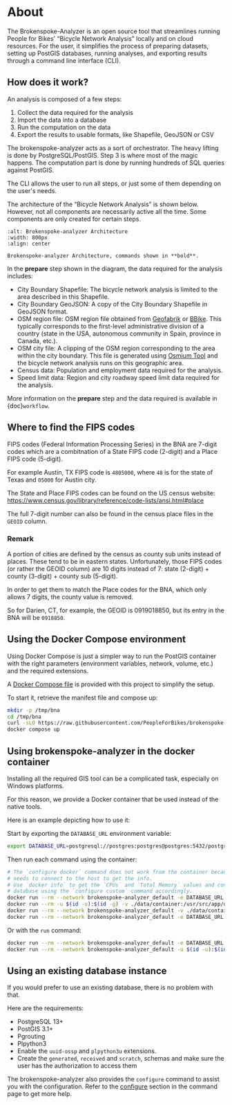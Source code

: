 # About

The Brokenspoke-Analyzer is an open source tool that streamlines running People
for Bikes' “Bicycle Network Analysis” locally and on cloud resources. For the
user, it simplifies the process of preparing datasets, setting up PostGIS
databases, running analyses, and exporting results through a command line
interface (CLI).

## How does it work?

An analysis is composed of a few steps:

1. Collect the data required for the analysis
2. Import the data into a database
3. Run the computation on the data
4. Export the results to usable formats, like Shapefile, GeoJSON or CSV

The brokenspoke-analyzer acts as a sort of orchestrator. The heavy lifting is
done by PostgreSQL/PostGIS. Step 3 is where most of the magic happens. The
computation part is done by running hundreds of SQL queries against PostGIS.

The CLI allows the user to run all steps, or just some of them depending on the
user's needs.

The architecture of the “Bicycle Network Analysis” is shown below. However, not
all components are necessarily active all the time. Some components are only
created for certain steps.

```{figure} _static/brokenspoke-analyzer-architecture.svg
:alt: Brokenspoke-analyzer Architecture
:width: 800px
:align: center

Brokenspoke-analyzer Architecture, commands shown in **bold**.
```

In the **prepare** step shown in the diagram, the data required for the analysis
includes:

- City Boundary Shapefile: The bicycle network analysis is limited to the area
  described in this Shapefile.
- City Boundary GeoJSON: A copy of the City Boundary Shapefile in GeoJSON
  format.
- OSM region file: OSM region file obtained from
  [Geofabrik](https://download.geofabrik.de/) or
  [BBike](https://download.bbbike.org/osm/bbbike). This typically corresponds to
  the first-level administrative division of a country (state in the USA,
  autonomous community in Spain, province in Canada, etc.).
- OSM city file: A clipping of the OSM region corresponding to the area within
  the city boundary. This file is generated using
  [Osmium Tool](https://osmcode.org/osmium-tool/) and the bicycle network
  analysis runs on this geographic area.
- Census data: Population and employment data required for the analysis.
- Speed limit data: Region and city roadway speed limit data required for the
  analysis.

More information on the **prepare** step and the data required is available in
{doc}`workflow`.

## Where to find the FIPS codes

FIPS codes (Federal Information Processing Series) in the BNA are 7-digit codes
which are a combitnation of a State FIPS code (2-digit) and a Place FIPS code
(5-digit).

For example Austin, TX FIPS code is `4805000`, where `48` is for the state of
Texas and `05000` for Austin city.

The State and Place FIPS codes can be found on the US census website:
<https://www.census.gov/library/reference/code-lists/ansi.html#place>

The full 7-digit number can also be found in the census place files in the
`GEOID` column.

### Remark

A portion of cities are defined by the census as county sub units instead of
places. These tend to be in eastern states. Unfortunately, those FIPS codes (or
rather the GEOID column) are 10 digits instead of 7: state (2-digit) + county
(3-digit) + county sub (5-digit).

In order to get them to match the Place codes for the BNA, which only allows 7
digits, the county value is removed.

So for Darien, CT, for example, the GEOID is 0919018850, but its entry in the
BNA will be `0918850`.

## Using the Docker Compose environment

Using Docker Compose is just a simpler way to run the PostGIS container with the
right parameters (environment variables, network, volume, etc.) and the required
extensions.

A
[Docker Compose file](https://github.com/PeopleForBikes/brokenspoke-analyzer/blob/main/compose.yml)
is provided with this project to simplify the setup.

To start it, retrieve the manifest file and compose up:

```bash
mkdir -p /tmp/bna
cd /tmp/bna
curl -sLO https://raw.githubusercontent.com/PeopleForBikes/brokenspoke-analyzer/main/compose.yml
docker compose up
```

## Using brokenspoke-analyzer in the docker container

Installing all the required GIS tool can be a complicated task, especially on
Windows platforms.

For this reason, we provide a Docker container that be used instead of the
native tools.

Here is an example depicting how to use it:

Start by exporting the `DATABASE_URL` environment variable:

```bash
export DATABASE_URL=postgresql://postgres:postgres@postgres:5432/postgres
```

Then run each command using the container:

```bash
# The `configure docker` command does not work from the container because it
# needs to connect to the host to get the info.
# Use `docker info` to get the `CPUs` and `Total Memory` values and configure the
# database using the `configure custom` command accordingly.
docker run --rm --network brokenspoke-analyzer_default -e DATABASE_URL ghcr.io/peopleforbikes/brokenspoke-analyzer:2.0.0 configure custom 4 1943 postgres
docker run --rm -u $(id -u):$(id -g) -v ./data/container:/usr/src/app/data ghcr.io/peopleforbikes/brokenspoke-analyzer:2.0.0 prepare all usa "santa rosa" "new mexico" 3570670 --output-dir /usr/src/app/data
docker run --rm --network brokenspoke-analyzer_default -v ./data/container:/usr/src/app/data -e DATABASE_URL ghcr.io/peopleforbikes/brokenspoke-analyzer:2.0.0 import all usa "santa rosa" "new mexico" 3570670 --input-dir /usr/src/app/data/santa-rosa-new-mexico-usa
docker run --rm --network brokenspoke-analyzer_default -e DATABASE_URL ghcr.io/peopleforbikes/brokenspoke-analyzer:2.0.0 compute usa "santa rosa" "new mexico" --input-dir /usr/src/app/data/santa-rosa-new-mexico-usa
```

Or with the `run` command:

```bash
docker run --rm --network brokenspoke-analyzer_default -e DATABASE_URL ghcr.io/peopleforbikes/brokenspoke-analyzer:2.0.0 -vv run usa "santa rosa" "new mexico" 3570670
docker run --rm --network brokenspoke-analyzer_default -u $(id -u):$(id -g) -v ./results:/usr/src/app/results -e DATABASE_URL ghcr.io/peopleforbikes/brokenspoke-analyzer:2.0.0  -vv export local usa "santa rosa" "new mexico"
```

## Using an existing database instance

If you would prefer to use an existing database, there is no problem with that.

Here are the requirements:

- PostgreSQL 13+
- PostGIS 3.1+
- Pgrouting
- Plpython3
- Enable the `uuid-ossp` and `plpython3u` extensions.
- Create the `generated`, `received` and `scratch`, schemas and make sure the
  user has the authorization to access them

The brokenspoke-analyzer also provides the `configure` command to assist you
with the configuration. Refer to the [configure](./commands.md#configure)
section in the command page to get more help.

